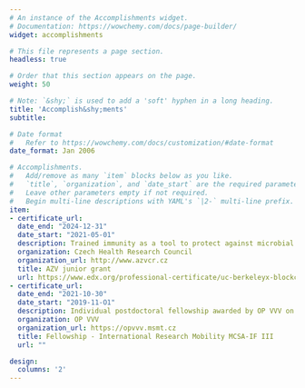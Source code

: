 ```yaml
---
# An instance of the Accomplishments widget.
# Documentation: https://wowchemy.com/docs/page-builder/
widget: accomplishments

# This file represents a page section.
headless: true

# Order that this section appears on the page.
weight: 50

# Note: `&shy;` is used to add a 'soft' hyphen in a long heading.
title: 'Accomplish&shy;ments'
subtitle:

# Date format
#   Refer to https://wowchemy.com/docs/customization/#date-format
date_format: Jan 2006

# Accomplishments.
#   Add/remove as many `item` blocks below as you like.
#   `title`, `organization`, and `date_start` are the required parameters.
#   Leave other parameters empty if not required.
#   Begin multi-line descriptions with YAML's `|2-` multi-line prefix.
item:
- certificate_url:
  date_end: "2024-12-31"
  date_start: "2021-05-01"
  description: Trained immunity as a tool to protect against microbial and SARS-CoV-2 severe pneumonia, ~350k €
  organization: Czech Health Research Council
  organization_url: http://www.azvcr.cz
  title: AZV junior grant
  url: https://www.edx.org/professional-certificate/uc-berkeleyx-blockchain-fundamentals
- certificate_url:
  date_end: "2021-10-30"
  date_start: "2019-11-O1"
  description: Individual postdoctoral fellowship awarded by OP VVV on Marie Skłodowska-Curie Action IF proposals.
  organization: OP VVV
  organization_url: https://opvvv.msmt.cz
  title: Fellowship - International Research Mobility MCSA-IF III
  url: ""

design:
  columns: '2'
---
```

